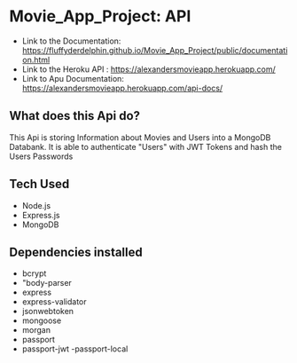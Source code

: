 # Movie_App_Project: API
 
- Link to the Documentation:  https://fluffyderdelphin.github.io/Movie_App_Project/public/documentation.html
- Link to the Heroku API : https://alexandersmovieapp.herokuapp.com/
- Link to Apu Documentation: https://alexandersmovieapp.herokuapp.com/api-docs/

## What does this Api do? 
This Api is storing Information about Movies and Users into a MongoDB Databank. 
It is able to authenticate "Users" with JWT Tokens and hash the  Users Passwords


## Tech Used 
- Node.js
- Express.js
- MongoDB

## Dependencies installed 

  - bcrypt 
  - "body-parser
  - express
  - express-validator
  - jsonwebtoken
  - mongoose
  - morgan
  - passport
  - passport-jwt
   -passport-local

